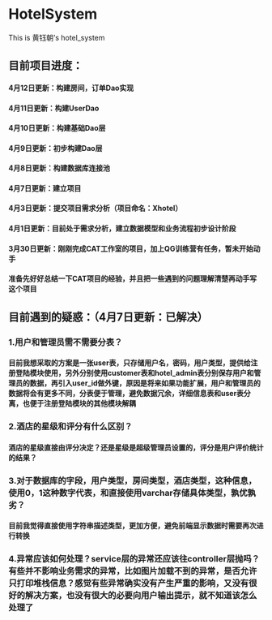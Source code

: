 # HotelSystem
This is 黄钰朝’s hotel_system

## 目前项目进度：

#### 4月12日更新：构建房间，订单Dao实现
#### 4月11日更新：构建UserDao
#### 4月10日更新：构建基础Dao层
#### 4月9日更新：初步构建Dao层
#### 4月8日更新：构建数据库连接池
#### 4月7日更新：建立项目
#### 4月3日更新：提交项目需求分析（项目命名：Xhotel）
#### 4月1日更新：目前处于需求分析，建立数据模型和业务流程初步设计阶段
#### 3月30日更新：刚刚完成CAT工作室的项目，加上QG训练营有任务，暂未开始动手
#### 准备先好好总结一下CAT项目的经验，并且把一些遇到的问题理解清楚再动手写这个项目

## 目前遇到的疑惑：（4月7日更新：已解决）
### 1.用户和管理员需不需要分表？
#### 目前我想采取的方案是一张user表，只存储用户名，密码，用户类型，提供给注册登陆模块使用，另外分别使用customer表和hotel_admin表分别保存用户和管理员的数据，再引入user_id做外键，原因是将来如果功能扩展，用户和管理员的数据将会有更多不同，分表便于管理，避免数据冗余，详细信息表和user表分离，也便于注册登陆模块的其他模块解耦
### 2.酒店的星级和评分有什么区别？
#### 酒店的星级直接由评分决定？还是星级是超级管理员设置的，评分是用户评价统计的结果？
### 3.对于数据库的字段，用户类型，房间类型，酒店类型，这种信息，使用0，1这种数字代表，和直接使用varchar存储具体类型，孰优孰劣？
#### 目前我觉得直接使用字符串描述类型，更加方便，避免前端显示数据时需要再次进行转换
### 4.异常应该如何处理？service层的异常还应该往controller层抛吗？有些并不影响业务需求的异常，比如图片加载不到的异常，是否允许只打印堆栈信息？感觉有些异常确实没有产生严重的影响，又没有很好的解决方案，也没有很大的必要向用户输出提示，就不知道该怎么处理了
